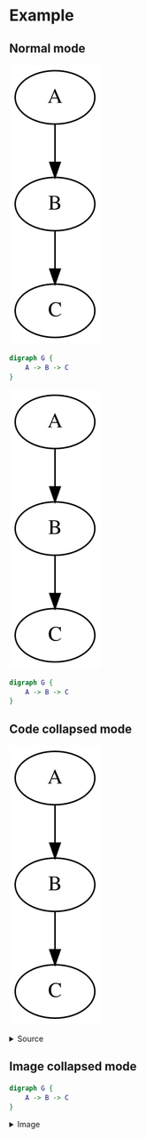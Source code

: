 # Example

## Normal mode

![render-48fb4eec0b5d357512d90010cdef8bff.svg](render-48fb4eec0b5d357512d90010cdef8bff.svg)

```dot render
digraph G {
    A -> B -> C
}
```

![render-48fb4eec0b5d357512d90010cdef8bff.svg](render-48fb4eec0b5d357512d90010cdef8bff.svg)

```dot render{"mode": "normal"}
digraph G {
    A -> B -> C
}
```

## Code collapsed mode

![render-48fb4eec0b5d357512d90010cdef8bff.svg](render-48fb4eec0b5d357512d90010cdef8bff.svg)

<details><summary>Source</summary>

```dot render{"mode": "code-collapsed"}
digraph G {
    A -> B -> C
}
```

</details>

## Image collapsed mode

```dot render{"mode": "image-collapsed"}
digraph G {
    A -> B -> C
}
```

<details><summary>Image</summary>

![render-48fb4eec0b5d357512d90010cdef8bff.svg](render-48fb4eec0b5d357512d90010cdef8bff.svg)

</details>
